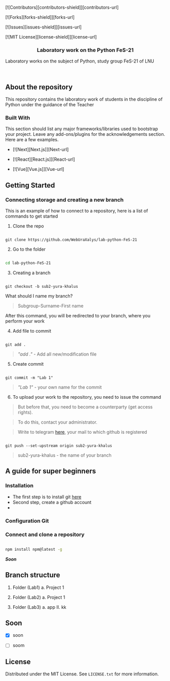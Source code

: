 


  
  

<!-- PROJECT SHIELDS -->

<!--

*** I'm using markdown "reference style" links for readability.

*** Reference links are enclosed in brackets [ ] instead of parentheses ( ).

*** See the bottom of this document for the declaration of the reference variables

*** for contributors-url, forks-url, etc. This is an optional, concise syntax you may use.

*** https://www.markdownguide.org/basic-syntax/#reference-style-links

-->

[![Contributors][contributors-shield]][contributors-url]

[![Forks][forks-shield]][forks-url]

[![Issues][issues-shield]][issues-url]

[![MIT License][license-shield]][license-url]


  
  
  



  

<h3  align="center">Laboratory work on the Python FeS-21</h3>

  

<p  align="center">

Laboratory works on the subject of Python, study group FeS-21 of LNU

<br  />


<!-- ABOUT THE PROJECT -->

## About the repository

This repository contains the laboratory work of students in the discipline of Python under the guidance of the Teacher
  

### Built With

  

This section should list any major frameworks/libraries used to bootstrap your project. Leave any add-ons/plugins for the acknowledgements section. Here are a few examples.

  

* [![Next][Next.js]][Next-url]

* [![React][React.js]][React-url]

* [![Vue][Vue.js]][Vue-url]


<!-- GETTING STARTED -->

## Getting Started

### Connecting storage and creating a new branch

This is an example of how to connect to a repository, here is a list of commands to get started

1. Clone the repo

```git

git clone https://github.com/WebUraXalys/lab-python-FeS-21

```
2. Go to the folder

```sh

cd lab-python-FeS-21

```


3. Creating a branch

```git

git checkout -b sub2-yura-khalus

```
What should I name my branch?

> Subgroup-Surname-First name


After this command, you will be redirected to your branch, where you perform your work

4. Add file to commit

```git

git add .

```
> *"add ."*  - Add all new/modification file 

5. Create commit
```git

git commit -m "Lab 1"

```

> *"Lab 1"*  - your own name for the commit


6. To upload your work to the repository, you need to issue the command 
> But before that, you need to become a counterparty (get access rights).

> To do this, contact your administrator. 

>Write to telegram [here](https://t.me/yura_khalus), your mail to which github is registered

```git

git push --set-upstream origin sub2-yura-khalus

```
> sub2-yura-khalus - the name of your branch

## A guide for super beginners
### Installation
* The first step is to install git [here](https://git-scm.com/downloads)
* Second step, create a github account
* 
### Configuration Git 

### Connect and clone a repository

```sh

npm install npm@latest -g

```

  ***Soon***

## Branch structure

1. Folder (Lab1)
	a. Project 1

2. Folder (Lab2)
	a. Project 1
3. Folder (Lab3)
	a. app
			II. kk
  


<!-- ROADMAP -->

## Soon

  

- [x] soon


- [ ] soom



  





## License

  

Distributed under the MIT License. See `LICENSE.txt` for more information.
